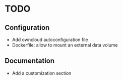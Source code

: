 # TODO

## Configuration

 * Add owncloud autoconfiguration file
 * Dockerfile: allow to mount an external data volume

## Documentation

 * Add a customization section
